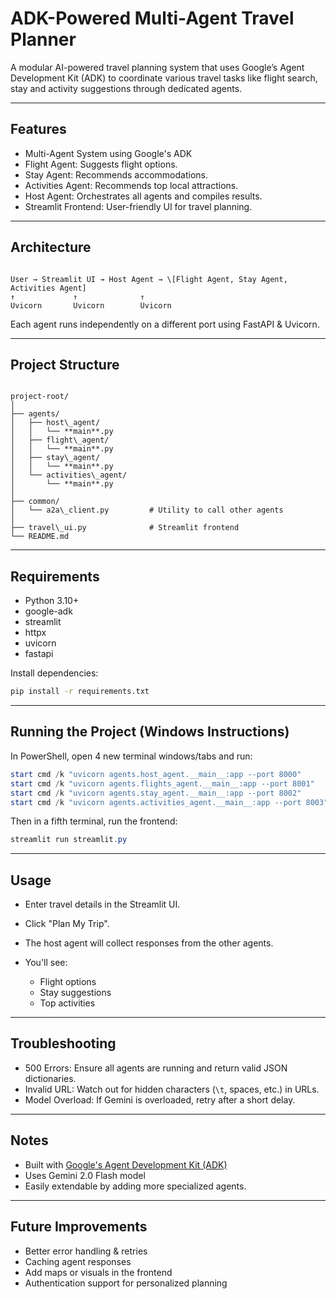 # ADK-Powered Multi-Agent Travel Planner

A modular AI-powered travel planning system that uses Google’s Agent Development Kit (ADK) to coordinate various travel tasks like flight search, stay and activity suggestions through dedicated agents.

---

## Features

- Multi-Agent System using Google's ADK
- Flight Agent: Suggests flight options.
- Stay Agent: Recommends accommodations.
- Activities Agent: Recommends top local attractions.
- Host Agent: Orchestrates all agents and compiles results.
- Streamlit Frontend: User-friendly UI for travel planning.

---

## Architecture



```

User → Streamlit UI → Host Agent → \[Flight Agent, Stay Agent, Activities Agent]
↑             ↑              ↑
Uvicorn       Uvicorn        Uvicorn

```

Each agent runs independently on a different port using FastAPI & Uvicorn.

---

## Project Structure

```

project-root/
│
├── agents/
│   ├── host\_agent/
│   │   └── **main**.py
│   ├── flight\_agent/
│   │   └── **main**.py
│   ├── stay\_agent/
│   │   └── **main**.py
│   └── activities\_agent/
│       └── **main**.py
│
├── common/
│   └── a2a\_client.py         # Utility to call other agents
│
├── travel\_ui.py              # Streamlit frontend
└── README.md

````

---

## Requirements

- Python 3.10+
- google-adk
- streamlit
- httpx
- uvicorn
- fastapi

Install dependencies:

```bash
pip install -r requirements.txt
````

---

## Running the Project (Windows Instructions)

In PowerShell, open 4 new terminal windows/tabs and run:

```powershell
start cmd /k "uvicorn agents.host_agent.__main__:app --port 8000"
start cmd /k "uvicorn agents.flights_agent.__main__:app --port 8001"
start cmd /k "uvicorn agents.stay_agent.__main__:app --port 8002"
start cmd /k "uvicorn agents.activities_agent.__main__:app --port 8003"
```

Then in a fifth terminal, run the frontend:

```powershell
streamlit run streamlit.py
```

---

## Usage

* Enter travel details in the Streamlit UI.
* Click "Plan My Trip".
* The host agent will collect responses from the other agents.
* You'll see:

  * Flight options
  * Stay suggestions
  * Top activities

---

## Troubleshooting

* 500 Errors: Ensure all agents are running and return valid JSON dictionaries.
* Invalid URL: Watch out for hidden characters (`\t`, spaces, etc.) in URLs.
* Model Overload: If Gemini is overloaded, retry after a short delay.

---

## Notes

* Built with [Google's Agent Development Kit (ADK)](https://ai.google.dev/docs/agents)
* Uses Gemini 2.0 Flash model
* Easily extendable by adding more specialized agents.

---

## Future Improvements

* Better error handling & retries
* Caching agent responses
* Add maps or visuals in the frontend
* Authentication support for personalized planning
